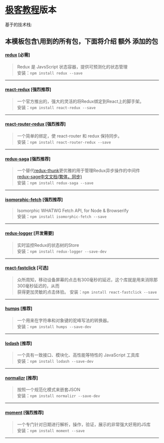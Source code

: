 # [极客教程](https://wwww.geekjc.com)版本
基于的技术栈:

## 本模板包含\用到的所有包，下面将介绍 **额外** 添加的包

#### [redux](https://github.com/reactjs/redux) [必需]
> Redux 是 JavsScript 状态容器，提供可预测化的状态管理  
  安装：`npm install redux --save`
  
---

#### [react-redux](https://github.com/reactjs/react-router) [强烈推荐]
> 一个官方推出的，强大的灵活的将Redux绑定到React上的脚手架。  
  安装：`npm install react-redux --save`
  
---

#### [react-router-redux](https://github.com/reactjs/react-router-redux) [强烈推荐]
> 一个简单的绑定，使 react-router 和 redux 保持同步。  
  安装：`npm install react-router-redux --save`
  
---

#### [redux-saga](https://github.com/yelouafi/redux-saga/) [强烈推荐]
> 一个替代[redux-thunk](https://github.com/gaearon/redux-thunk)更优雅的用于管理Redux异步操作的中间件  
  [redux-sage中文文档(繁体，同步)](https://neighborhood999.github.io/redux-saga/)  
  安装：`npm install redux-saga --save`
  
---

#### [isomorphic-fetch](https://github.com/matthew-andrews/isomorphic-fetch) [强烈推荐]
> Isomorphic WHATWG Fetch API, for Node & Browserify  
  安装：`npm install isomorphic-fetch --save`
  
---


#### [redux-logger](https://github.com/evgenyrodionov/redux-logger) [开发需要]
> 实时监控Redux的状态树的Store  
  安装：`npm install redux-logger --save-dev`
  
---

#### [react-fastclick](https://github.com/JakeSidSmith/react-fastclick) [可选]
> 众所周知，移动设备屏幕的点击有300毫秒的延迟，这个库就是用来消除那300毫秒延迟的，从而  
获得更加灵敏的点击体验。
  安装：`npm install react-fastclick --save`
  
---
#### [humps](https://github.com/domchristie/humps) [推荐]
> 一个用来在字符串和对象键的驼峰写法的转换器。  
  安装：`npm install humps --save-dev`
  
---

#### [lodash](https://github.com/lodash/lodash) [推荐]
> 一个具有一致接口、模块化、高性能等特性的 JavaScript 工具库  
  安装：`npm install lodash --save-dev`
  
---

#### [normalizr](https://github.com/paularmstrong/normalizr) [推荐]
> 按照一个规范化模式来嵌套JSON  
  安装：`npm install normalizr --save-dev`
  
---

#### [moment](https://github.com/moment/moment) [强烈推荐]
> 一个专门针对日期进行解析，操作，验证，展示的非常强大好用的JS库  
  安装：`npm install moment --save`
  
---
